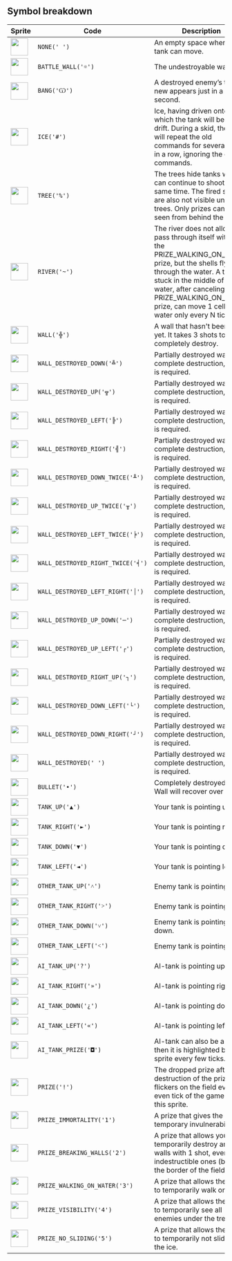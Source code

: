 <meta charset="UTF-8">

## Symbol breakdown
| Sprite | Code | Description |
| -------- | -------- | -------- |
|<img src="https://github.com/codenjoyme/codenjoy/raw/master/CodingDojo/games/battlecity/src/main/webapp/resources/sprite/battlecity/none.png" style="width:40px;" /> | `NONE(' ')` | An empty space where a tank can move. | 
|<img src="https://github.com/codenjoyme/codenjoy/raw/master/CodingDojo/games/battlecity/src/main/webapp/resources/sprite/battlecity/battle_wall.png" style="width:40px;" /> | `BATTLE_WALL('☼')` | The undestroyable wall. | 
|<img src="https://github.com/codenjoyme/codenjoy/raw/master/CodingDojo/games/battlecity/src/main/webapp/resources/sprite/battlecity/bang.png" style="width:40px;" /> | `BANG('Ѡ')` | A destroyed enemy’s tank. A new appears just in a second. | 
|<img src="https://github.com/codenjoyme/codenjoy/raw/master/CodingDojo/games/battlecity/src/main/webapp/resources/sprite/battlecity/ice.png" style="width:40px;" /> | `ICE('#')` | Ice, having driven onto which the tank will begin to drift. During a skid, the tank will repeat the old commands for several ticks in a row, ignoring the current commands. | 
|<img src="https://github.com/codenjoyme/codenjoy/raw/master/CodingDojo/games/battlecity/src/main/webapp/resources/sprite/battlecity/tree.png" style="width:40px;" /> | `TREE('%')` | The trees hide tanks which can continue to shoot at the same time. The fired shells are also not visible under the trees. Only prizes can be seen from behind the trees. | 
|<img src="https://github.com/codenjoyme/codenjoy/raw/master/CodingDojo/games/battlecity/src/main/webapp/resources/sprite/battlecity/river.png" style="width:40px;" /> | `RIVER('~')` | The river does not allow to pass through itself without the PRIZE_WALKING_ON_WATER prize, but the shells fly freely through the water. A tank stuck in the middle of the water, after canceling the PRIZE_WALKING_ON_WATER prize, can move 1 cell in the water only every N ticks. | 
|<img src="https://github.com/codenjoyme/codenjoy/raw/master/CodingDojo/games/battlecity/src/main/webapp/resources/sprite/battlecity/wall.png" style="width:40px;" /> | `WALL('╬')` | A wall that hasn't been shot yet. It takes 3 shots to completely destroy. | 
|<img src="https://github.com/codenjoyme/codenjoy/raw/master/CodingDojo/games/battlecity/src/main/webapp/resources/sprite/battlecity/wall_destroyed_down.png" style="width:40px;" /> | `WALL_DESTROYED_DOWN('╩')` | Partially destroyed wall. For complete destruction, 2 shot is required. | 
|<img src="https://github.com/codenjoyme/codenjoy/raw/master/CodingDojo/games/battlecity/src/main/webapp/resources/sprite/battlecity/wall_destroyed_up.png" style="width:40px;" /> | `WALL_DESTROYED_UP('╦')` | Partially destroyed wall. For complete destruction, 2 shot is required. | 
|<img src="https://github.com/codenjoyme/codenjoy/raw/master/CodingDojo/games/battlecity/src/main/webapp/resources/sprite/battlecity/wall_destroyed_left.png" style="width:40px;" /> | `WALL_DESTROYED_LEFT('╠')` | Partially destroyed wall. For complete destruction, 2 shot is required. | 
|<img src="https://github.com/codenjoyme/codenjoy/raw/master/CodingDojo/games/battlecity/src/main/webapp/resources/sprite/battlecity/wall_destroyed_right.png" style="width:40px;" /> | `WALL_DESTROYED_RIGHT('╣')` | Partially destroyed wall. For complete destruction, 2 shot is required. | 
|<img src="https://github.com/codenjoyme/codenjoy/raw/master/CodingDojo/games/battlecity/src/main/webapp/resources/sprite/battlecity/wall_destroyed_down_twice.png" style="width:40px;" /> | `WALL_DESTROYED_DOWN_TWICE('╨')` | Partially destroyed wall. For complete destruction, 1 shot is required. | 
|<img src="https://github.com/codenjoyme/codenjoy/raw/master/CodingDojo/games/battlecity/src/main/webapp/resources/sprite/battlecity/wall_destroyed_up_twice.png" style="width:40px;" /> | `WALL_DESTROYED_UP_TWICE('╥')` | Partially destroyed wall. For complete destruction, 1 shot is required. | 
|<img src="https://github.com/codenjoyme/codenjoy/raw/master/CodingDojo/games/battlecity/src/main/webapp/resources/sprite/battlecity/wall_destroyed_left_twice.png" style="width:40px;" /> | `WALL_DESTROYED_LEFT_TWICE('╞')` | Partially destroyed wall. For complete destruction, 1 shot is required. | 
|<img src="https://github.com/codenjoyme/codenjoy/raw/master/CodingDojo/games/battlecity/src/main/webapp/resources/sprite/battlecity/wall_destroyed_right_twice.png" style="width:40px;" /> | `WALL_DESTROYED_RIGHT_TWICE('╡')` | Partially destroyed wall. For complete destruction, 1 shot is required. | 
|<img src="https://github.com/codenjoyme/codenjoy/raw/master/CodingDojo/games/battlecity/src/main/webapp/resources/sprite/battlecity/wall_destroyed_left_right.png" style="width:40px;" /> | `WALL_DESTROYED_LEFT_RIGHT('│')` | Partially destroyed wall. For complete destruction, 1 shot is required. | 
|<img src="https://github.com/codenjoyme/codenjoy/raw/master/CodingDojo/games/battlecity/src/main/webapp/resources/sprite/battlecity/wall_destroyed_up_down.png" style="width:40px;" /> | `WALL_DESTROYED_UP_DOWN('─')` | Partially destroyed wall. For complete destruction, 1 shot is required. | 
|<img src="https://github.com/codenjoyme/codenjoy/raw/master/CodingDojo/games/battlecity/src/main/webapp/resources/sprite/battlecity/wall_destroyed_up_left.png" style="width:40px;" /> | `WALL_DESTROYED_UP_LEFT('┌')` | Partially destroyed wall. For complete destruction, 1 shot is required. | 
|<img src="https://github.com/codenjoyme/codenjoy/raw/master/CodingDojo/games/battlecity/src/main/webapp/resources/sprite/battlecity/wall_destroyed_right_up.png" style="width:40px;" /> | `WALL_DESTROYED_RIGHT_UP('┐')` | Partially destroyed wall. For complete destruction, 1 shot is required. | 
|<img src="https://github.com/codenjoyme/codenjoy/raw/master/CodingDojo/games/battlecity/src/main/webapp/resources/sprite/battlecity/wall_destroyed_down_left.png" style="width:40px;" /> | `WALL_DESTROYED_DOWN_LEFT('└')` | Partially destroyed wall. For complete destruction, 1 shot is required. | 
|<img src="https://github.com/codenjoyme/codenjoy/raw/master/CodingDojo/games/battlecity/src/main/webapp/resources/sprite/battlecity/wall_destroyed_down_right.png" style="width:40px;" /> | `WALL_DESTROYED_DOWN_RIGHT('┘')` | Partially destroyed wall. For complete destruction, 1 shot is required. | 
|<img src="https://github.com/codenjoyme/codenjoy/raw/master/CodingDojo/games/battlecity/src/main/webapp/resources/sprite/battlecity/wall_destroyed.png" style="width:40px;" /> | `WALL_DESTROYED(' ')` | Partially destroyed wall. For complete destruction, 2 shot is required. | 
|<img src="https://github.com/codenjoyme/codenjoy/raw/master/CodingDojo/games/battlecity/src/main/webapp/resources/sprite/battlecity/bullet.png" style="width:40px;" /> | `BULLET('•')` | Completely destroyed wall. Wall will recover over time. | 
|<img src="https://github.com/codenjoyme/codenjoy/raw/master/CodingDojo/games/battlecity/src/main/webapp/resources/sprite/battlecity/tank_up.png" style="width:40px;" /> | `TANK_UP('▲')` | Your tank is pointing up. | 
|<img src="https://github.com/codenjoyme/codenjoy/raw/master/CodingDojo/games/battlecity/src/main/webapp/resources/sprite/battlecity/tank_right.png" style="width:40px;" /> | `TANK_RIGHT('►')` | Your tank is pointing right. | 
|<img src="https://github.com/codenjoyme/codenjoy/raw/master/CodingDojo/games/battlecity/src/main/webapp/resources/sprite/battlecity/tank_down.png" style="width:40px;" /> | `TANK_DOWN('▼')` | Your tank is pointing down. | 
|<img src="https://github.com/codenjoyme/codenjoy/raw/master/CodingDojo/games/battlecity/src/main/webapp/resources/sprite/battlecity/tank_left.png" style="width:40px;" /> | `TANK_LEFT('◄')` | Your tank is pointing left. | 
|<img src="https://github.com/codenjoyme/codenjoy/raw/master/CodingDojo/games/battlecity/src/main/webapp/resources/sprite/battlecity/other_tank_up.png" style="width:40px;" /> | `OTHER_TANK_UP('˄')` | Enemy tank is pointing up. | 
|<img src="https://github.com/codenjoyme/codenjoy/raw/master/CodingDojo/games/battlecity/src/main/webapp/resources/sprite/battlecity/other_tank_right.png" style="width:40px;" /> | `OTHER_TANK_RIGHT('˃')` | Enemy tank is pointing right. | 
|<img src="https://github.com/codenjoyme/codenjoy/raw/master/CodingDojo/games/battlecity/src/main/webapp/resources/sprite/battlecity/other_tank_down.png" style="width:40px;" /> | `OTHER_TANK_DOWN('˅')` | Enemy tank is pointing down. | 
|<img src="https://github.com/codenjoyme/codenjoy/raw/master/CodingDojo/games/battlecity/src/main/webapp/resources/sprite/battlecity/other_tank_left.png" style="width:40px;" /> | `OTHER_TANK_LEFT('˂')` | Enemy tank is pointing left. | 
|<img src="https://github.com/codenjoyme/codenjoy/raw/master/CodingDojo/games/battlecity/src/main/webapp/resources/sprite/battlecity/ai_tank_up.png" style="width:40px;" /> | `AI_TANK_UP('?')` | AI-tank is pointing up. | 
|<img src="https://github.com/codenjoyme/codenjoy/raw/master/CodingDojo/games/battlecity/src/main/webapp/resources/sprite/battlecity/ai_tank_right.png" style="width:40px;" /> | `AI_TANK_RIGHT('»')` | AI-tank is pointing right. | 
|<img src="https://github.com/codenjoyme/codenjoy/raw/master/CodingDojo/games/battlecity/src/main/webapp/resources/sprite/battlecity/ai_tank_down.png" style="width:40px;" /> | `AI_TANK_DOWN('¿')` | AI-tank is pointing down. | 
|<img src="https://github.com/codenjoyme/codenjoy/raw/master/CodingDojo/games/battlecity/src/main/webapp/resources/sprite/battlecity/ai_tank_left.png" style="width:40px;" /> | `AI_TANK_LEFT('«')` | AI-tank is pointing left. | 
|<img src="https://github.com/codenjoyme/codenjoy/raw/master/CodingDojo/games/battlecity/src/main/webapp/resources/sprite/battlecity/ai_tank_prize.png" style="width:40px;" /> | `AI_TANK_PRIZE('◘')` | AI-tank can also be a prize, then it is highlighted by this sprite every few ticks. | 
|<img src="https://github.com/codenjoyme/codenjoy/raw/master/CodingDojo/games/battlecity/src/main/webapp/resources/sprite/battlecity/prize.png" style="width:40px;" /> | `PRIZE('!')` | The dropped prize after the destruction of the prize tank flickers on the field every even tick of the game with this sprite. | 
|<img src="https://github.com/codenjoyme/codenjoy/raw/master/CodingDojo/games/battlecity/src/main/webapp/resources/sprite/battlecity/prize_immortality.png" style="width:40px;" /> | `PRIZE_IMMORTALITY('1')` | A prize that gives the hero temporary invulnerability. | 
|<img src="https://github.com/codenjoyme/codenjoy/raw/master/CodingDojo/games/battlecity/src/main/webapp/resources/sprite/battlecity/prize_breaking_walls.png" style="width:40px;" /> | `PRIZE_BREAKING_WALLS('2')` | A prize that allows you to temporarily destroy any walls with 1 shot, even indestructible ones (but not the border of the field). | 
|<img src="https://github.com/codenjoyme/codenjoy/raw/master/CodingDojo/games/battlecity/src/main/webapp/resources/sprite/battlecity/prize_walking_on_water.png" style="width:40px;" /> | `PRIZE_WALKING_ON_WATER('3')` | A prize that allows the hero to temporarily walk on water. | 
|<img src="https://github.com/codenjoyme/codenjoy/raw/master/CodingDojo/games/battlecity/src/main/webapp/resources/sprite/battlecity/prize_visibility.png" style="width:40px;" /> | `PRIZE_VISIBILITY('4')` | A prize that allows the hero to temporarily see all enemies under the trees. | 
|<img src="https://github.com/codenjoyme/codenjoy/raw/master/CodingDojo/games/battlecity/src/main/webapp/resources/sprite/battlecity/prize_no_sliding.png" style="width:40px;" /> | `PRIZE_NO_SLIDING('5')` | A prize that allows the hero to temporarily not slide on the ice. | 
